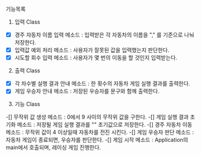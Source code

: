 기능목록
1. 입력 Class
- [x] 경주 자동차 이름 입력 메소드 : 입력받은 각 자동차의 이름을 "," 를 기준으로 나눠 저장한다.  
- [x] 입력값 예외 처리 메소드 : 사용자가 잘못된 값을 입력했는지 판단한다.
- [x] 시도할 회수 입력 메소드 : 사용자가 몇 번의 이동을 할 것인지 입력받는다. 
 
2. 출력 Class
-[x] 각 차수별 실행 결과 안내 메소드 : 한 횟수의 자동차 게임 실행 결과를 출력한다.
-[x] 게임 우승자 안내 메소드 : 저장된 우승자를 문구와 함께 출력한다. 

3. 기능 Class

-[] 무작위 값 생성 메소드 : 0에서 9 사이의 무작위 값을 구한다.
-[] 게임 실행 결과 초기화 메소드 : 저장될 게임 실행 결과를 "" 초기값으로 저장한다.
-[] 경주 자동차 이동 메소드 : 무작위 값이 4 이상일때 자동차를 전진 시킨다.
-[] 게임 우승자 판단 메소드 : 자동차 게임이 종료되면, 우승자를 판단한다. 
-[] 게임 시작 메소드 : Application의 main에서 호출되며, 레이싱 게임 진행한다. 

